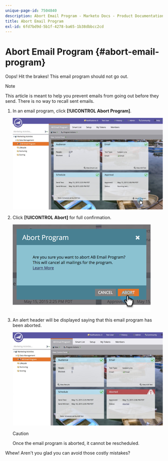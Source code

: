 ```yaml
---
unique-page-id: 7504840
description: Abort Email Program - Marketo Docs - Product Documentation
title: Abort Email Program
exl-id: 6fd7bd9d-5b1f-4278-ba65-1b38dbbcc2cd
---
```

# Abort Email Program {#abort-email-program}

Oops! Hit the brakes! This email program should not go out.

>[!NOTE]
>
>This article is meant to help you prevent emails from going out before they send. There is no way to recall sent emails.

1. In an email program, click **[!UICONTROL Abort Program]**.

   ![](assets/dashboardleads.jpg)

1. Click **[!UICONTROL Abort]** for full confirmation.

   ![](assets/image2015-5-20-15-3a24-3a35.png)

1. An alert header will be displayed saying that this email program has been aborted.

   ![](assets/dashboardleadchange2.jpg)

   >[!CAUTION]
   >
   >Once the email program is aborted, it cannot be rescheduled.

Whew! Aren't you glad you can avoid those costly mistakes?
